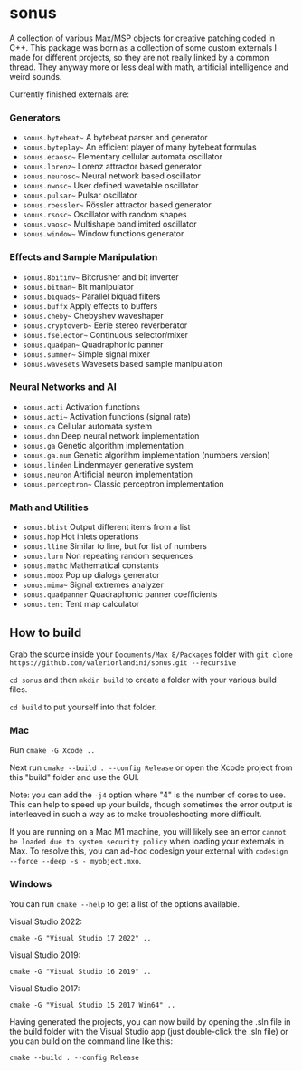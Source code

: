 # sonus
A collection of various Max/MSP objects for creative patching coded in C++. This package was born as a collection of some custom externals
I made for different projects, so they are not really linked by a common thread. They anyway more or less deal with math,
artificial intelligence and weird sounds.

Currently finished externals are:

### Generators
* `sonus.bytebeat~` A bytebeat parser and generator
* `sonus.byteplay~` An efficient player of many bytebeat formulas
* `sonus.ecaosc~` Elementary cellular automata oscillator
* `sonus.lorenz~` Lorenz attractor based generator
* `sonus.neurosc~` Neural network based oscillator
* `sonus.nwosc~` User defined wavetable oscillator
* `sonus.pulsar~` Pulsar oscillator
* `sonus.roessler~` Rössler attractor based generator
* `sonus.rsosc~` Oscillator with random shapes
* `sonus.vaosc~` Multishape bandlimited oscillator
* `sonus.window~` Window functions generator

### Effects and Sample Manipulation
* `sonus.8bitinv~` Bitcrusher and bit inverter
* `sonus.bitman~` Bit manipulator
* `sonus.biquads~` Parallel biquad filters
* `sonus.buffx` Apply effects to buffers
* `sonus.cheby~` Chebyshev waveshaper
* `sonus.cryptoverb~` Eerie stereo reverberator
* `sonus.fselector~` Continuous selector/mixer
* `sonus.quadpan~` Quadraphonic panner
* `sonus.summer~` Simple signal mixer
* `sonus.wavesets` Wavesets based sample manipulation

### Neural Networks and AI
* `sonus.acti` Activation functions
* `sonus.acti~` Activation functions (signal rate)
* `sonus.ca` Cellular automata system
* `sonus.dnn` Deep neural network implementation
* `sonus.ga` Genetic algorithm implementation
* `sonus.ga.num` Genetic algorithm implementation (numbers version)
* `sonus.linden` Lindenmayer generative system
* `sonus.neuron` Artificial neuron implementation
* `sonus.perceptron~` Classic perceptron implementation

### Math and Utilities
* `sonus.blist` Output different items from a list
* `sonus.hop` Hot inlets operations
* `sonus.lline` Similar to line, but for list of numbers
* `sonus.lurn` Non repeating random sequences
* `sonus.mathc` Mathematical constants
* `sonus.mbox` Pop up dialogs generator
* `sonus.mima~` Signal extremes analyzer
* `sonus.quadpanner` Quadraphonic panner coefficients
* `sonus.tent` Tent map calculator


## How to build

Grab the source inside your `Documents/Max 8/Packages` folder with `git clone https://github.com/valeriorlandini/sonus.git --recursive` 

`cd sonus` and then `mkdir build` to create a folder with your various build files.

`cd build` to put yourself into that folder.

### Mac 

Run `cmake -G Xcode ..`

Next run `cmake --build . --config Release` or open the Xcode project from this "build" folder and use the GUI.

Note: you can add the `-j4` option where "4" is the number of cores to use.  This can help to speed up your builds, though sometimes the error output is interleaved in such a way as to make troubleshooting more difficult.

If you are running on a Mac M1 machine, you will likely see an error `cannot be loaded due to system security policy` when loading your externals in Max. To resolve this, you can ad-hoc codesign your external with `codesign --force --deep -s - myobject.mxo`.

### Windows

You can run `cmake --help` to get a list of the options available. 

Visual Studio 2022:

`cmake -G "Visual Studio 17 2022" ..`

Visual Studio 2019:

`cmake -G "Visual Studio 16 2019" ..`

Visual Studio 2017:

`cmake -G "Visual Studio 15 2017 Win64" ..`

Having generated the projects, you can now build by opening the .sln file in the build folder with the Visual Studio app (just double-click the .sln file) or you can build on the command line like this:

`cmake --build . --config Release`

